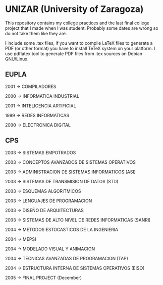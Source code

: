 # UNIZAR (University of Zaragoza)
This repository contains my college practices and the last final college project that I made when I was student. Probably some dates are wrong so do not take them like they are.

I include some .tex files, if you want to compile LaTeX files to generate a PDF (or other format) you have to install TeTeX system on your platform.
I use pdflatex tool to generate PDF files from .tex sources on Debian GNU/Linux.

## EUPLA
2001 -> COMPILADORES

2000 -> INFORMATICA INDUSTRIAL

2001 -> INTELIGENCIA ARTIFICIAL

1999 -> REDES INFORMATICAS

2000 -> ELECTRONICA DIGITAL

## CPS
2003 -> SISTEMAS EMPOTRADOS

2003 -> CONCEPTOS AVANZADOS DE SISTEMAS OPERATIVOS

2003 -> ADMINISTRACION DE SISTEMAS INFORMATICOS (ASI)

2003 -> SISTEMAS DE TRANSMISION DE DATOS (STD)

2003 -> ESQUEMAS ALGORITMICOS

2003 -> LENGUAJES DE PROGRAMACION

2003 -> DISEÑO DE ARQUITECTURAS

2003 -> SISTEMAS DE ALTO NIVEL DE REDES INFORMATICAS (SANRI)

2004 -> METODOS ESTOCASTICOS DE LA INGENIERIA

2004 -> MEPSI

2004 -> MODELADO VISUAL Y ANIMACION

2004 -> TECNICAS AVANZADAS DE PROGRAMACION (TAP)

2004 -> ESTRUCTURA INTERNA DE SISTEMAS OPERATIVOS (EISO)

2005 -> FINAL PROJECT (December)
